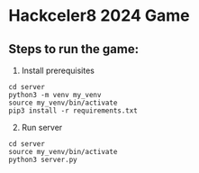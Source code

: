 # Hackceler8 2024 Game

## Steps to run the game:

1. Install prerequisites
```
cd server
python3 -m venv my_venv
source my_venv/bin/activate
pip3 install -r requirements.txt
```

2. Run server

```
cd server
source my_venv/bin/activate
python3 server.py
```
